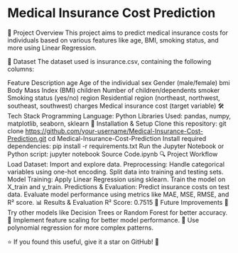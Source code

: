 # Medical Insurance Cost Prediction
📌 Project Overview
This project aims to predict medical insurance costs for individuals based on various features like age, BMI, smoking status, and more using Linear Regression.

📂 Dataset
The dataset used is insurance.csv, containing the following columns:

Feature	Description
age	Age of the individual
sex	Gender (male/female)
bmi	Body Mass Index (BMI)
children	Number of children/dependents
smoker	Smoking status (yes/no)
region	Residential region (northeast, northwest, southeast, southwest)
charges	Medical insurance cost (target variable)
🛠️ Tech Stack
Programming Language: Python
Libraries Used: pandas, numpy, matplotlib, seaborn, sklearn
🚀 Installation & Setup
Clone this repository:
git clone https://github.com/your-username/Medical-Insurance-Cost-Prediction.git
cd Medical-Insurance-Cost-Prediction
Install required dependencies:
pip install -r requirements.txt
Run the Jupyter Notebook or Python script:
jupyter notebook Source Code.ipynb
🔍 Project Workflow
Load Dataset: Import and explore data.
Preprocessing:
Handle categorical variables using one-hot encoding.
Split data into training and testing sets.
Model Training:
Apply Linear Regression using sklearn.
Train the model on X_train and y_train.
Predictions & Evaluation:
Predict insurance costs on test data.
Evaluate model performance using metrics like MAE, MSE, RMSE, and R² score.
📊 Results & Evaluation
R² Score: 0.7515
📌 Future Improvements
🔹 Try other models like Decision Trees or Random Forest for better accuracy.
🔹 Implement feature scaling for better model performance.
🔹 Use polynomial regression for more complex patterns.

⭐ If you found this useful, give it a star on GitHub! 🚀
